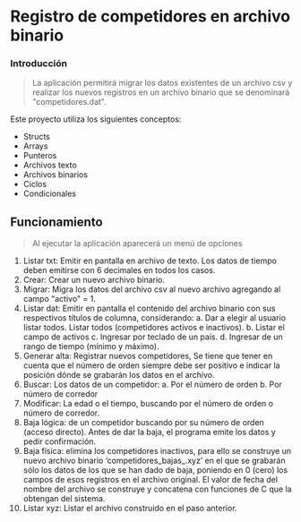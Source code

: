 # Registro de competidores en archivo binario

### Introducción
> La aplicación permitirá migrar los datos existentes de un archivo csv y realizar los nuevos registros en un archivo binario que se denominará "competidores.dat".

Este proyecto utiliza los siguientes conceptos:
- Structs
- Arrays
- Punteros
- Archivos texto
- Archivos binarios
- Ciclos
- Condicionales

## Funcionamiento

>Al ejecutar la aplicación aparecerá un menú de opciones

1. Listar txt: Emitir en pantalla en archivo de texto. Los datos de tiempo deben emitirse con 6 decimales en todos los casos.   
2. Crear: Crear un nuevo archivo binario.
3.  Migrar: Migra los datos del archivo csv al nuevo archivo agregando al campo "activo" = 1. 
4. Listar dat: Emitir en pantalla el contenido del archivo binario con sus respectivos títulos de columna, considerando:
    a. Dar a elegir al usuario listar todos. Listar todos (competidores activos e inactivos).
    b. Listar el campo de activos
    c. Ingresar por teclado de un país.
    d. Ingresar de un rango de tiempo (mínimo y máximo).
5. Generar alta: Registrar nuevos competidores, Se tiene que tener en cuenta que el número de orden siempre debe ser positivo e indicar la posición dónde se grabarán los datos en el archivo. 
6. Buscar: Los datos de un competidor: 
    a. Por el número de orden
    b. Por número de corredor
7. Modificar: La edad o el tiempo, buscando por el número de orden o número de corredor. 
8. Baja lógica: de un competidor buscando por su número de orden (acceso directo). Antes de dar 
la baja, el programa emite los datos y pedir confirmación.  
9. Baja física: elimina los competidores inactivos, para ello se construye un nuevo 
archivo binario ‘competidores_bajas_<fecha>.xyz’ en el que se grabarán sólo los datos de los 
que se han dado de baja, poniendo en 0 (cero) los campos de esos registros en el archivo 
original. El valor de fecha del nombre del archivo se construye y concatena con 
funciones de C que la obtengan del sistema.
10. Listar xyz: Listar el archivo construido en el paso anterior.
